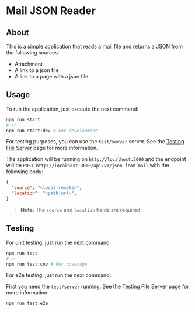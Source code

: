 # Mail JSON Reader

## About

This is a simple application that reads a mail file and returns a JSON from the following sources:

* Attachment
* A link to a json file
* A link to a page with a json file

## Usage

To run the application, just execute the next command:

```bash
npm run start
# or
npm run start:dev # For development
```

For testing purposes, you can use the `test/server` server. See the [Testing File Server](./test/server/README.md) page for more information.

The application will be running on `http://localhost:3000` and the endpoint will be `POST http://localhost:3000/api/v1/json-from-mail` with the following body:

```json
{
  "source": "<local|remote>",
  "location": "<path|url>",
}
```

> **Note:** The `source` and `location` fields are required.

## Testing

For unit testing, just run the next command:

```bash
npm run test
# or 
npm run test:cov # For coverage
```

For e2e testing, just run the next command:

First you need the `test/server` running. See the [Testing File Server](./test/server/README.md) page for more information.

```bash
npm run test:e2e
```
